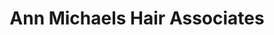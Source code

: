 ---
title: "Ann Michaels Hair Associates"
url: /grimsby/ann-michaels-hair-associates/
shop: hairdresser
---